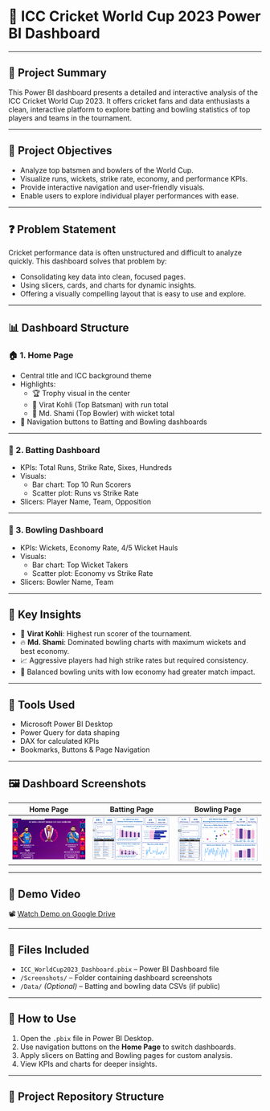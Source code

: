 # 🏏 **ICC Cricket World Cup 2023 Power BI Dashboard**

---

## 📌 **Project Summary**
This Power BI dashboard presents a detailed and interactive analysis of the ICC Cricket World Cup 2023. It offers cricket fans and data enthusiasts a clean, interactive platform to explore batting and bowling statistics of top players and teams in the tournament.

---

## 🎯 Project Objectives
- Analyze top batsmen and bowlers of the World Cup.
- Visualize runs, wickets, strike rate, economy, and performance KPIs.
- Provide interactive navigation and user-friendly visuals.
- Enable users to explore individual player performances with ease.

---

## ❓ Problem Statement
Cricket performance data is often unstructured and difficult to analyze quickly. This dashboard solves that problem by:
- Consolidating key data into clean, focused pages.
- Using slicers, cards, and charts for dynamic insights.
- Offering a visually compelling layout that is easy to use and explore.

---

## 📊 Dashboard Structure

### 🏠 1. **Home Page**
- Central title and ICC background theme
- Highlights:
  - 🏆 Trophy visual in the center
  - 📸 Virat Kohli (Top Batsman) with run total
  - 📸 Md. Shami (Top Bowler) with wicket total
- 🔗 Navigation buttons to Batting and Bowling dashboards

---

### 🏏 2. **Batting Dashboard**
- KPIs: Total Runs, Strike Rate, Sixes, Hundreds
- Visuals:
  - Bar chart: Top 10 Run Scorers
  - Scatter plot: Runs vs Strike Rate
- Slicers: Player Name, Team, Opposition

---

### 🎯 3. **Bowling Dashboard**
- KPIs: Wickets, Economy Rate, 4/5 Wicket Hauls
- Visuals:
  - Bar chart: Top Wicket Takers
  - Scatter plot: Economy vs Strike Rate
- Slicers: Bowler Name, Team

---

## 🧠 Key Insights
- 🥇 **Virat Kohli**: Highest run scorer of the tournament.
- 🔥 **Md. Shami**: Dominated bowling charts with maximum wickets and best economy.
- 📈 Aggressive players had high strike rates but required consistency.
- 🧤 Balanced bowling units with low economy had greater match impact.

---

## 🧰 Tools Used
- Microsoft Power BI Desktop
- Power Query for data shaping
- DAX for calculated KPIs
- Bookmarks, Buttons & Page Navigation

---

## 🖼️ Dashboard Screenshots

| Home Page | Batting Page | Bowling Page |
|-----------|---------------|----------------|
| ![Home](Front_Page.png) | ![Batting](Batting_Dashboard.png) | ![Bowling](Bowling_Dashboard.png) |

---

## 🎥 Demo Video

📽️ [Watch Demo on Google Drive](https://your-video-link-here.com)

---

## 📁 Files Included

- `ICC_WorldCup2023_Dashboard.pbix` – Power BI Dashboard file  
- `/Screenshots/` – Folder containing dashboard screenshots  
- `/Data/` *(Optional)* – Batting and bowling data CSVs (if public)

---

## 🧭 How to Use
1. Open the `.pbix` file in Power BI Desktop.
2. Use navigation buttons on the **Home Page** to switch dashboards.
3. Apply slicers on Batting and Bowling pages for custom analysis.
4. View KPIs and charts for deeper insights.

---

## 🔗 Project Repository Structure

